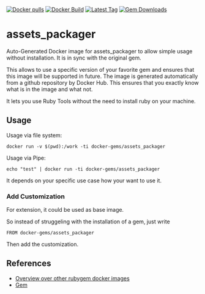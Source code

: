 [![Docker pulls](https://img.shields.io/docker/pulls/rubygem/assets_packager.svg)](https://hub.docker.com/r/rubygem/assets_packager/)
[![Docker Build](https://img.shields.io/docker/automated/rubygem/assets_packager.svg)](https://hub.docker.com/r/rubygem/assets_packager/)
[![Latest Tag](https://img.shields.io/github/tag/docker-rubygem/assets_packager.svg)](https://hub.docker.com/r/rubygem/assets_packager/)
[![Gem Downloads](https://img.shields.io/gem/dt/assets_packager.svg)](https://rubygems.org/gems/assets_packager/)
# assets_packager

Auto-Generated Docker image for assets_packager to allow simple usage without installation.
It is in sync with the original gem.

This allows to use a specific version of your favorite gem and ensures that this image will be supported in future.
The image is generated automatically from a github repository by Docker Hub.
This ensures that you exactly know what is in the image and what not.

It lets you use Ruby Tools without the need to install ruby on your machine.

## Usage

Usage via file system:

`docker run -v $(pwd):/work -ti docker-gems/assets_packager`

Usage via Pipe:

`echo "test" | docker run -ti docker-gems/assets_packager`

It depends on your specific use case how your want to use it.

### Add Customization

For extension, it could be used as base image.

So instead of struggeling with the installation of a gem, just write

`FROM docker-gems/assets_packager`

Then add the customization.

## References

 - [Overview over other rubygem docker images](https://github.com/thinkbot/docker-rubygem)
 - [Gem](https://rubygems.org/gems/assets_packager/)
